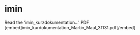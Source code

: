 # imin
Read the 'imin_kurzdokumentation...' PDF 
[embed]imin_kurdokumentation_Martin_Maul_31131.pdf[/embed]

